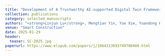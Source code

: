 ```yaml
---
title: "Development of A Trustworthy AI-supported Digital Twin Framework for Road Operation and Maintenance"
collection: publications
category: selected_manuscripts
authors: "<strong>Linjun Lu</strong>, Mengtian Yin, Yue Xie, Yuandong Pan, Mudan Wang, Ioannis Brilakis"
venue: "Smart Construction"
date: 2025-01-29
header:
  teaser: SC-2025.jpg
paperurl: https://www.elspub.com/papers/j/1864313693749780480.html
---
```


